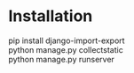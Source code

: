 <h1>Installation</h1>

pip install django-import-export<br>
python manage.py collectstatic<br>
python manage.py runserver
